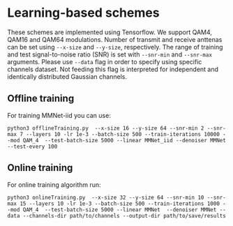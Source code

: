 # Learning-based schemes
These schemes are implemented using Tensorflow. We support QAM4, QAM16 and QAM64 modulations. Number of transmit and receive anttenas can be set using ``--x-size`` and ``--y-size``, respectively. The range of training and test signal-to-noise ratio (SNR) is set with ``--snr-min`` and ``--snr-max`` arguments. Please use ``--data`` flag in order to specify using specific channels dataset. Not feeding this flag is interpreted for independent and identically distributed Gaussian channels.

## Offline training
For training MMNet-iid you can use:
```
python3 offlineTraining.py  --x-size 16 --y-size 64 --snr-min 2 --snr-max 7 --layers 10 -lr 1e-3 --batch-size 500 --train-iterations 10000 --mod QAM_4  --test-batch-size 5000 --linear MMNet_iid --denoiser MMNet --test-every 100
```

## Online training
For online training algorithm run:
```
python3 onlineTraining.py  --x-size 32 --y-size 64 --snr-min 10 --snr-max 15 --layers 10 -lr 1e-3 --batch-size 500 --train-iterations 1000 --mod QAM_4  --test-batch-size 5000 --linear MMNet  --denoiser MMNet --data --channels-dir path/to/channels --output-dir path/to/save/results
```
